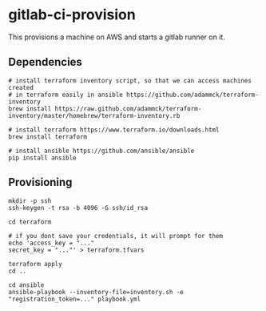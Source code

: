 # gitlab-ci-provision

This provisions a machine on AWS and starts a gitlab runner on it.


## Dependencies

```
# install terraform inventory script, so that we can access machines created
# in terraform easily in ansible https://github.com/adammck/terraform-inventory
brew install https://raw.github.com/adammck/terraform-inventory/master/homebrew/terraform-inventory.rb

# install terraform https://www.terraform.io/downloads.html
brew install terraform

# install ansible https://github.com/ansible/ansible
pip install ansible
```

## Provisioning



```
mkdir -p ssh
ssh-keygen -t rsa -b 4096 -G ssh/id_rsa

cd terraform

# if you dont save your credentials, it will prompt for them
echo 'access_key = "..."
secret_key = "..."' > terraform.tfvars

terraform apply
cd ..

cd ansible
ansible-playbook --inventory-file=inventory.sh -e "registration_token=..." playbook.yml

```
